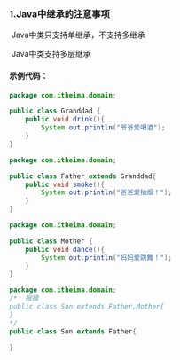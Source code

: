 ### 1.Java中继承的注意事项

​		Java中类只支持单继承，不支持多继承

​		Java中类支持多层继承

#### 示例代码：

```java
package com.itheima.domain;

public class Granddad {
    public void drink(){
        System.out.println("爷爷爱喝酒");
    }
}
```

```java
package com.itheima.domain;

public class Father extends Granddad{
    public void smoke(){
        System.out.println("爸爸爱抽烟！");
    }
}
```

```java
package com.itheima.domain;

public class Mother {
    public void dance(){
        System.out.println("妈妈爱跳舞！");
    }
}
```

```java
package com.itheima.domain;
/*  报错
public class Son extends Father,Mother{
}
*/
public class Son extends Father{

}
```